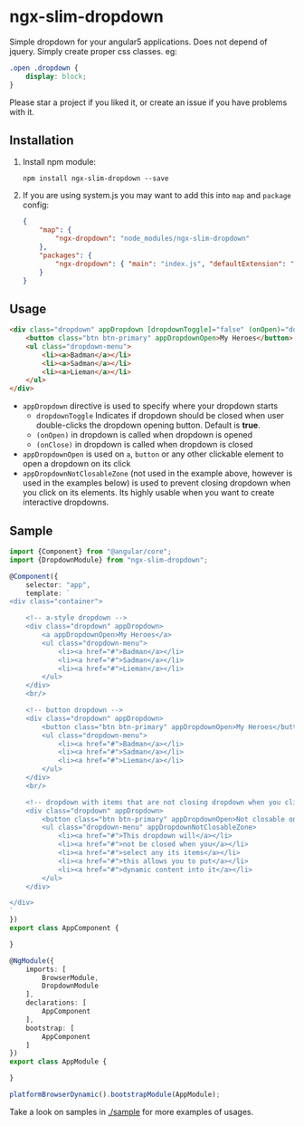 # ngx-slim-dropdown

Simple dropdown for your angular5 applications. Does not depend of jquery.
Simply create proper css classes.
eg:
```css
.open .dropdown {
    display: block;
}
```
Please star a project if you liked it, or create an issue if you have problems with it.

## Installation

1. Install npm module:
    
    `npm install ngx-slim-dropdown --save`

2. If you are using system.js you may want to add this into `map` and `package` config:
    
    ```json
    {
        "map": {
            "ngx-dropdown": "node_modules/ngx-slim-dropdown"
        },
        "packages": {
            "ngx-dropdown": { "main": "index.js", "defaultExtension": "js" }
        }
    }
    ```

## Usage

```html
<div class="dropdown" appDropdown [dropdownToggle]="false" (onOpen)="doSomeActionOnOpen()" (onClose)="doSomeActionOnClose()">
    <button class="btn btn-primary" appDropdownOpen>My Heroes</button>
    <ul class="dropdown-menu">
        <li><a>Badman</a></li>
        <li><a>Sadman</a></li>
        <li><a>Lieman</a></li>
    </ul>
</div>
```

* `appDropdown` directive is used to specify where your dropdown starts
    * `dropdownToggle` Indicates if dropdown should be closed when user double-clicks the dropdown opening button. Default is **true**.
    * `(onOpen)` in dropdown is called when dropdown is opened
    * `(onClose)` in dropdown is called when dropdown is closed
* `appDropdownOpen` is used on `a`, `button` or any other clickable element to open a dropdown on its click
* `appDropdownNotClosableZone` (not used in the example above, however is used in the examples below) is used
    to prevent closing dropdown when you click on its elements. Its highly usable when you want to create
    interactive dropdowns.

## Sample

```typescript
import {Component} from "@angular/core";
import {DropdownModule} from "ngx-slim-dropdown";

@Component({
    selector: "app",
    template: `
<div class="container">

    <!-- a-style dropdown -->
    <div class="dropdown" appDropdown>
        <a appDropdownOpen>My Heroes</a>
        <ul class="dropdown-menu">
            <li><a href="#">Badman</a></li>
            <li><a href="#">Sadman</a></li>
            <li><a href="#">Lieman</a></li>
        </ul>
    </div>
    <br/>

    <!-- button dropdown -->
    <div class="dropdown" appDropdown>
        <button class="btn btn-primary" appDropdownOpen>My Heroes</button>
        <ul class="dropdown-menu">
            <li><a href="#">Badman</a></li>
            <li><a href="#">Sadman</a></li>
            <li><a href="#">Lieman</a></li>
        </ul>
    </div>
    <br/>

    <!-- dropdown with items that are not closing dropdown when you click on them -->
    <div class="dropdown" appDropdown>
        <button class="btn btn-primary" appDropdownOpen>Not closable on items click</button>
        <ul class="dropdown-menu" appDropdownNotClosableZone>
            <li><a href="#">This dropdown will</a></li>
            <li><a href="#">not be closed when you</a></li>
            <li><a href="#">select any its items</a></li>
            <li><a href="#">this allows you to put</a></li>
            <li><a href="#">dynamic content into it</a></li>
        </ul>
    </div>

</div>
`
})
export class AppComponent {

}

@NgModule({
    imports: [
        BrowserModule,
        DropdownModule
    ],
    declarations: [
        AppComponent
    ],
    bootstrap: [
        AppComponent
    ]
})
export class AppModule {

}

platformBrowserDynamic().bootstrapModule(AppModule);
```

Take a look on samples in [./sample](https://github.com/kexxxfeng/ngx-dropdown/tree/master/src/app) for more examples of
usages.
